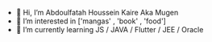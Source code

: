 - 👋 Hi, I’m Abdoulfatah Houssein Kaire Aka Mugen
- 👀 I’m interested in ['mangas' , 'book' , 'food']
- 🌱 I’m currently learning JS / JAVA / Flutter / JEE / Oracle 

<!---
housseinmomo/housseinmomo is a ✨ special ✨ repository because its `README.md` (this file) appears on your GitHub profile.
You can click the Preview link to take a look at your changes.
--->
